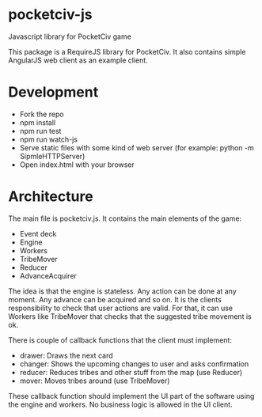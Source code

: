 pocketciv-js
============

Javascript library for PocketCiv game

This package is a RequireJS library for PocketCiv. It also contains simple AngularJS web client as an example client.

Development
========
- Fork the repo
- npm install
- npm run test
- npm run watch-js
- Serve static files with some kind of web server (for example: python -m SipmleHTTPServer)
- Open index.html with your browser

Architecture
=========

The main file is pocketciv.js. It contains the main elements of the game:
- Event deck
- Engine
- Workers
 - TribeMover
 - Reducer
 - AdvanceAcquirer

The idea is that the engine is stateless. Any action can be done at any moment. Any advance can be acquired and so on. It is the clients responsibility to check that user actions are valid. For that, it can use Workers like TribeMover that checks that the suggested tribe movement is ok.

There is couple of callback functions that the client must implement:
- drawer: Draws the next card
- changer: Shows the upcoming changes to user and asks confirmation 
- reducer: Reduces tribes and other stuff from the map (use Reducer)
- mover: Moves tribes around (use TribeMover)

These callback function should implement the UI part of the software using the engine and workers. No business logic is allowed in the UI client.
